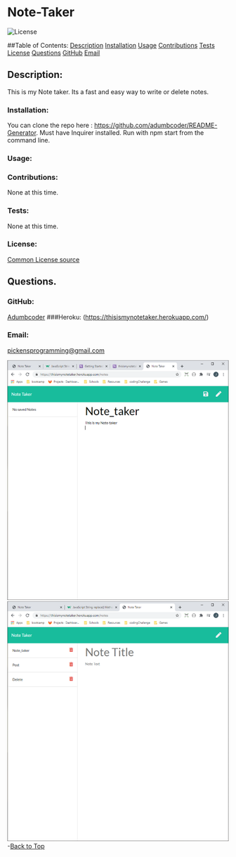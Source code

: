  
  # Note-Taker 

  ![License](https://img.shields.io/static/v1?label=License&message=none&color=green)


  ##Table of Contents:
  [Description](#description)
    [Installation](#installation)
    [Usage](#usage)
    [Contributions](#contributions)
    [Tests](#tests)
    [License](#license)
  [Questions](#questions)
    [GitHub](#github)
    [Email](#email)
    
  ## Description:
  This is my Note taker. Its a fast and easy way to write or delete notes.

  ### Installation:
  You can clone the repo here : https://github.com/adumbcoder/README-Generator. Must have Inquirer installed. Run with npm start from the command line. 

  ### Usage:
  

  ### Contributions:
  None at this time.

  ### Tests:
  None at this time.

  ### License:

  [Common License source](https://opensource.org/licenses)
  ## Questions.
  ### GitHub:
  [Adumbcoder](https://github.com/adumbcoder)
  ###Heroku:
  (https://thisismynotetaker.herokuapp.com/)
  ### Email:
  pickensprogramming@gmail.com
	
![alt text](screenshots\note-taker1.PNG)
![alt text](screenshots\note-taker2.PNG)
  -[Back to Top](#)
